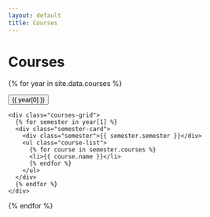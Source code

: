 ```yaml
---
layout: default
title: Courses
---
```


<script src="/assets/js/courses.js"></script>
<div class="courses-container container">
  <h1 class="page-title">Courses</h1>

{% for year in site.data.courses %}

  <div class="year-section">
    <button class="year-toggle active">
      <span class="year">{{ year[0] }}</span>
    </button>

    <div class="courses-grid">
      {% for semester in year[1] %}
      <div class="semester-card">
        <div class="semester">{{ semester.semester }}</div>
        <ul class="course-list">
          {% for course in semester.courses %}
          <li>{{ course.name }}</li>
          {% endfor %}
        </ul>
      </div>
      {% endfor %}
    </div>

  </div>
  {% endfor %}
</div>

